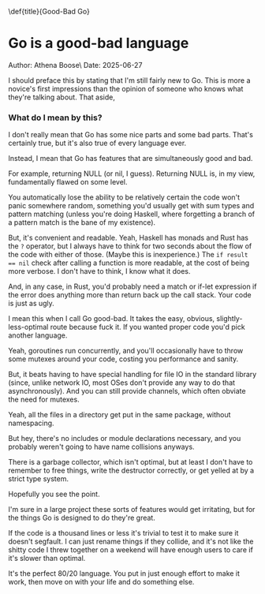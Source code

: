 \def{title}{Good-Bad Go}
# Go is a good-bad language

Author: Athena Boose\\
Date: 2025-06-27

I should preface this by stating that I'm still fairly new to Go.
This is more a novice's first impressions than the opinion of someone who
knows what they're talking about. That aside,

### What do I mean by this?

I don't really mean that Go has some nice parts and some bad parts.
That's certainly true, but it's also true of every language ever.

Instead, I mean that Go has features that are simultaneously good and bad.

For example, returning NULL (or nil, I guess).
Returning NULL is, in my view, fundamentally flawed on some level. 

You automatically lose the ability to be relatively certain the code won't
panic somewhere random, something you'd usually get with sum types and pattern
matching (unless you're doing Haskell, where forgetting a branch of a pattern
match is the bane of my existence).

But, it's convenient and readable. Yeah, Haskell has monads and Rust has
the `?` operator, but I always have to think for two seconds about the flow
of the code with either of those. (Maybe this is inexperience.)
The `if result == nil` check after calling a function is more readable, at the
cost of being more verbose.
I don't have to think, I know what it does.

And, in any case, in Rust, you'd probably need a match or if-let expression if
the error does anything more than return back up the call stack. Your code is
just as ugly.

I mean this when I call Go good-bad. It takes the easy, obvious, 
slightly-less-optimal route because fuck it. 
If you wanted proper code you'd pick another language.

Yeah, goroutines run concurrently, and you'll occasionally have to throw some
mutexes around your code, costing you performance and sanity.

But, it beats having to have special handling for file IO in the standard
library (since, unlike network IO, most OSes don't provide any way to do that
asynchronously). And you can still provide channels, which often obviate the
need for mutexes.

Yeah, all the files in a directory get put in the same package, without 
namespacing.

But hey, there's no includes or module declarations necessary, and you probably
weren't going to have name collisions anyways.

There is a garbage collector, which isn't optimal, but at least I don't have
to remember to free things, write the destructor correctly, or get yelled at
by a strict type system.

Hopefully you see the point.

I'm sure in a large project these sorts of features would get irritating, but
for the things Go is designed to do they're great.

If the code is a thousand lines or less it's trivial to test it to make sure
it doesn't segfault. I can just rename things if they collide, and it's not
like the shitty code I threw together on a weekend will have enough users to
care if it's slower than optimal.

It's the perfect 80/20 language. You put in just enough effort to make it work,
then move on with your life and do something else.

